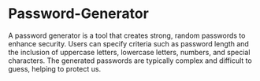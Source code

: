 # Password-Generator
A password generator is a tool that creates strong, random passwords to enhance security. Users can specify criteria such as password length and the inclusion of uppercase letters, lowercase letters, numbers, and special characters. The generated passwords are typically complex and difficult to guess, helping to protect us.
